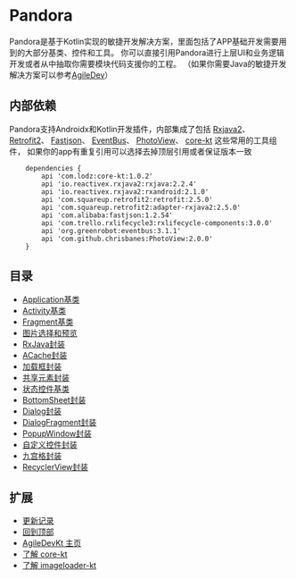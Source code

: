 # Pandora
Pandora是基于Kotlin实现的敏捷开发解决方案，里面包括了APP基础开发需要用到的大部分基类、控件和工具。
你可以直接引用Pandora进行上层UI和业务逻辑开发或者从中抽取你需要模块代码支援你的工程。
（如果你需要Java的敏捷开发解决方案可以参考[AgileDev](https://github.com/LZ9/AgileDev)）

## 内部依赖
Pandora支持Androidx和Kotlin开发插件，内部集成了包括
[Rxjava2](https://github.com/ReactiveX/RxJava)、
[Retrofit2](https://github.com/square/retrofit)、
[Fastjson](https://github.com/alibaba/fastjson)、
[EventBus](https://github.com/greenrobot/EventBus)、
[PhotoView](https://github.com/chrisbanes/PhotoView)、
[core-kt](https://github.com/LZ9/AgileDevKt/blob/master/corekt/readme_core.md)
这些常用的工具组件，
如果你的app有重复引用可以选择去掉顶层引用或者保证版本一致
```
    dependencies {
        api 'com.lodz:core-kt:1.0.2'
        api 'io.reactivex.rxjava2:rxjava:2.2.4'
        api 'io.reactivex.rxjava2:rxandroid:2.1.0'
        api 'com.squareup.retrofit2:retrofit:2.5.0'
        api 'com.squareup.retrofit2:adapter-rxjava2:2.5.0'
        api 'com.alibaba:fastjson:1.2.54'
        api 'com.trello.rxlifecycle3:rxlifecycle-components:3.0.0'
        api 'org.greenrobot:eventbus:3.1.1'
        api 'com.github.chrisbanes:PhotoView:2.0.0'
    }
```

## 目录
- [Application基类](https://github.com/LZ9/AgileDevKt/blob/master/pandora/document/pandora_application.md)
- [Activity基类](https://github.com/LZ9/AgileDevKt/blob/master/pandora/document/pandora_activity.md)
- [Fragment基类]()
- [图片选择和预览]()
- [RxJava封装]()
- [ACache封装]()
- [加载框封装]()
- [共享元素封装]()
- [状态控件基类]()
- [BottomSheet封装]()
- [Dialog封装]()
- [DialogFragment封装]()
- [PopupWindow封装]()
- [自定义控件封装]()
- [九宫格封装]()
- [RecyclerView封装]()

## 扩展

- [更新记录](https://github.com/LZ9/AgileDevKt/blob/master/pandora/document/readme_pandora_update.md)
- [回到顶部](https://github.com/LZ9/AgileDevKt/blob/master/pandora/document/readme_pandora.md#pandora)
- [AgileDevKt 主页](https://github.com/LZ9/AgileDevKt)
- [了解 core-kt](https://github.com/LZ9/AgileDevKt/blob/master/corekt/readme_core.md)
- [了解 imageloader-kt](https://github.com/LZ9/AgileDevKt/blob/master/imageloaderkt/readme_imageloader.md)
